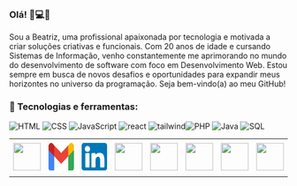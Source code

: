 ### Olá! 👋💻👩

Sou a Beatriz, uma profissional apaixonada por tecnologia e motivada a criar soluções criativas e funcionais. Com 20 anos de idade e cursando Sistemas de Informação, venho constantemente me aprimorando no mundo do desenvolvimento de software com foco em Desenvolvimento Web. Estou sempre em busca de novos desafios e oportunidades para expandir meus horizontes no universo da programação. Seja bem-vindo(a) ao meu GitHub!

<h3>🚀 Tecnologias e ferramentas:</h3>


![HTML](https://img.icons8.com/color/48/000000/html-5--v1.png) ![CSS](https://img.icons8.com/color/48/000000/css3.png) ![JavaScript](https://img.icons8.com/color/48/000000/javascript--v1.png) ![react](https://github.com/beatrizac03/beatrizac03/assets/134962161/4ab09ea9-cfa4-43d8-9b9d-55ff3212e98d) ![tailwind](https://github.com/beatrizac03/beatrizac03/assets/134962161/6f0f97ba-fe05-43b7-8766-6ecf47b4eefe)![PHP](https://img.icons8.com/color/48/000000/php.png) ![Java](https://img.icons8.com/color/48/000000/java-coffee-cup-logo--v1.png) ![SQL](https://img.icons8.com/color/48/000000/sql.png)


<div align="center">
<table>
<tr>
 <td align="center" colspan="11"></td>
</tr> 
<tr>
<td><a href="https://github.com/beatrizac03" target="_blank"><img src="" width="50px" height="50px"/></a>
</td>
<td><a href="mailto:beatrizaguiarc14@gmail.com" target="_blank"><img src="https://github.com/beatrizac03/beatrizac03/blob/main/png/gmail3.png" width="50px" height="50px"/></a>
</td>
<td><a href="https://www.linkedin.com/in/beatriz-aguiar-campos-519286233/?originalSubdomain=br" target="_blank"><img src="https://github.com/beatrizac03/beatrizac03/blob/main/png/linkedin.png" width="50px" height="50px"/></a>
</td>
<td><a href="http://lattes.cnpq.br/1208427665892059" target="_blank"><img src="https://github.com/beatrizac03/beatrizac03/blob/main/img/lattes2.png?raw=true" width="50px" height="50px"/></a>
</td>
<td><a href="https://discordapp.com/users/959151773728251914" target="_blank"><img src="https://github.com/beatrizac03/beatrizac03/blob/main/img/discord2.png?raw=true" width="50px" height="50px"/></a>
</td>
<td><a href="https://www.skoob.com.br/perfil/Aramuni" target="_blank"><img src="https://github.com/beatrizac03/beatrizac03/blob/main/img/skoob2.png?raw=true" width="50px" height="50px"/></a>
</td>
<td><a href="https://scholar.google.com.br/citations?user=OARYxSYAAAAJ&hl=pt-BR&oi=ao" target="_blank"><img src="https://github.com/beatrizac03/beatrizac03/blob/main/img/scholar2.png?raw=true" width="50px" height="50px"/></a>
</td>
<td><a href="https://calendly.com/aramuni/" target="_blank"><img src="https://github.com/beatrizac03/beatrizac03/blob/main/img/calendar2.png?raw=true" width="50px" height="50px"/></a>
</td>
</tr>
<tr>
 <td align="center" colspan="11"></td>
</tr> 
</table>

</div>
